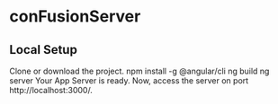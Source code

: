 # conFusionServer
## Local Setup
  Clone or download the project.
  npm install -g @angular/cli
  ng build
  ng server
  Your App Server is ready.
  Now, access the server on port http://localhost:3000/.
